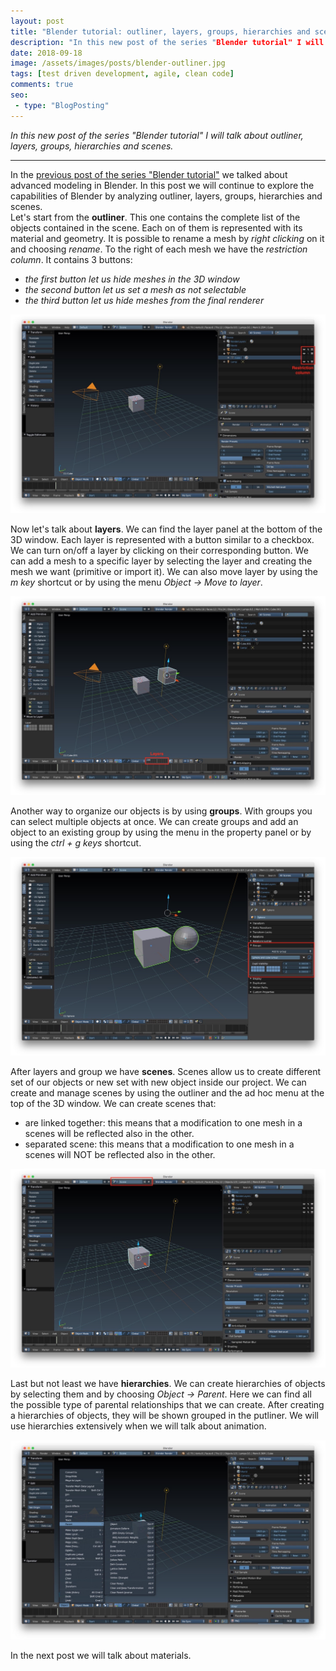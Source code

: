 ```yaml
---
layout: post
title: "Blender tutorial: outliner, layers, groups, hierarchies and scenes."
description: "In this new post of the series "Blender tutorial" I will talk about outliner, layers, groups, hierarchies and scenes."
date: 2018-09-18
image: /assets/images/posts/blender-outliner.jpg
tags: [test driven development, agile, clean code]
comments: true
seo:
 - type: "BlogPosting"
---
```


*In this new post of the series "Blender tutorial" I will talk about outliner, layers, groups, hierarchies and scenes.*

---
In the [previous post of the series "Blender tutorial"](/2018/08/21/blender-tutorial-5-advanced-modeling.html) we talked about advanced modeling in Blender. In this post we will continue to explore the capabilities of Blender by analyzing outliner, layers, groups, hierarchies and scenes.  
Let's start from the **outliner**. This one contains the complete list of the objects contained in the scene. Each on of 
them is represented with its material and geometry. It is possible to rename a mesh by *right clicking* on it and 
choosing *rename*. To the right of each mesh we have the *restriction column*. It contains 3 buttons:

* *the first button let us hide meshes in the 3D window*
* *the second button let us set a mesh as not selectable*
* *the third button let us hide meshes from the final renderer*

![blender outliner](/assets/images/posts/blender-outliner.jpg "blender outliner")

Now let's talk about **layers**. We can find the layer panel at the bottom of the 3D window. Each layer is represented 
with a button similar to a checkbox. We can turn on/off a layer by clicking on their corresponding button. We can add
 a mesh to a specific layer by selecting the layer and creating the mesh we want (primitive or import it). We can 
 also move layer by using the *m key* shortcut or by using the menu *Object -> Move to layer*.
 
![blender layers](/assets/images/posts/blender-layers.jpg "blender layers")
 
Another way to organize our objects is by using **groups**. With groups you can select multiple objects at once. We can 
create groups and add an object to an existing group by using the menu in the property panel or by using the *ctrl + g
 keys* shortcut. 
 
![blender group](/assets/images/posts/blender-groups.jpg "blender group")

After layers and group we have **scenes**. Scenes allow us to create different set of our objects or new set with new 
object inside our project. We can create and manage scenes by using the outliner and the ad hoc menu at the top of 
the 3D window. We can create scenes that:

* are linked together: this means that a modification to one mesh in a scenes will be reflected also in the other.
* separated scene: this means that a modification to one mesh in a scenes will NOT be reflected also in the other.

![blender scene](/assets/images/posts/blender-scene.jpg "blender scene")

Last but not least we have **hierarchies**. We can create hierarchies of objects by selecting them and by choosing *Object
 ->  Parent*. Here we can find all the possible type of parental relationships that we can create. After creating a 
 hierarchies of objects, they will be shown grouped in the putliner. We will use  hierarchies extensively when we 
 will talk about animation.
 
![blender hierarchies](/assets/images/posts/blender-hierarchies.jpg "blender hierarchies")

In the next post we will talk about materials.
